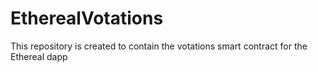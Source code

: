 # EtherealVotations

This repository is created to contain the votations smart contract for the Ethereal dapp